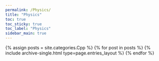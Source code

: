 ```yaml
---
permalink: /Physics/
title: "Physics"
toc: true
toc_sticky: true
toc_label: "Physics"
sidebar_main: true
---
```


{% assign posts = site.categories.Cpp %}
{% for post in posts %} {% include archive-single.html type=page.entries_layout %} {% endfor %}
